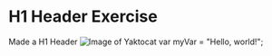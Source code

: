 # H1 Header Exercise
Made a H1 Header
![Image of Yaktocat](https://octodex.github.com/images/yaktocat.png)
var myVar = "Hello, world!";
